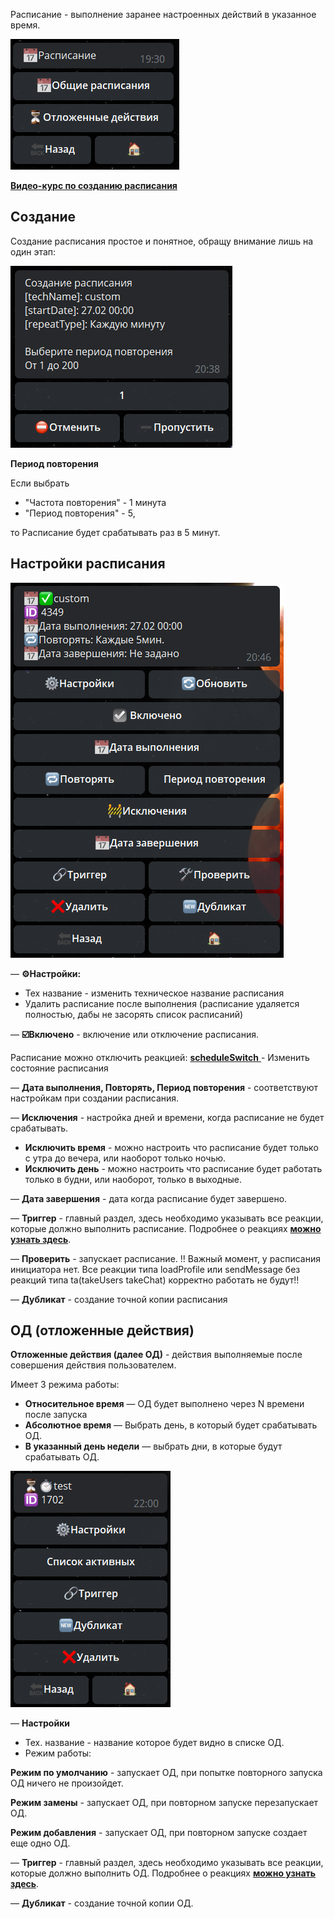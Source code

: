 Расписание - выполнение заранее настроенных действий в указанное время.

![](./1.png)


[**Видео-курс по созданию расписания**](https://t.me/QNextCases/122)
## Создание 

Создание расписания простое и понятное, обращу внимание лишь на один этап:


![](./2.png)

**Период повторения**

Если выбрать 
* "Частота повторения" - 1 минута
* "Период повторения" - 5, 

то Расписание будет срабатывать раз в 5 минут.


## Настройки расписания

![](./3.png)

— **⚙️Настройки:**
* Тех название - изменить техническое название расписания
* Удалить расписание после выполнения (расписание удаляется полностью, дабы не засорять список расписаний)

— **☑️Включено** - включение или отключение расписания.

Расписание можно отключить реакцией:
[**scheduleSwitch** ](/docs-test/reactions/scheduleon) - Изменить состояние расписания

— **Дата выполнения, Повторять, Период повторения** - соответствуют настройкам при создании расписания.

— **Исключения** - настройка дней и времени, когда расписание не будет срабатывать.
* **Исключить время** - можно настроить что расписание будет только с утра до вечера, или наоборот только ночью.
* **Исключить день** - можно настроить что расписание будет работать только в будни, или наоборот, только в выходные.

— **Дата завершения** - дата когда расписание будет завершено.

— **Триггер** - главный раздел, здесь необходимо указывать все реакции, которые должно выполнить расписание. Подробнее о реакциях [**можно узнать здесь**](/docs-test/reactions).

— **Проверить** - запускает расписание. 
!! Важный момент, у расписания инициатора нет. Все реакции типа loadProfile или sendMessage без реакций типа ta(takeUsers takeChat) корректно работать не будут!!

— **Дубликат** - создание точной копии расписания

## ОД (отложенные действия)

**Отложенные действия (далее ОД)** - действия выполняемые после совершения действия пользователем.

Имеет 3 режима работы:
* **Относительное время** — ОД будет выполнено через N времени после запуска
* **Абсолютное время** — Выбрать день, в который будет срабатывать ОД.
* **В указанный день недели** — выбрать дни, в которые будут срабатывать ОД.


![](./4.png)

— **Настройки**
* Тех. название - название которое будет видно в списке ОД.
* Режим работы:

**Режим по умолчанию** - запускает ОД, при попытке повторного запуска ОД ничего не произойдет.

**Режим замены** - запускает ОД, при повторном запуске перезапускает ОД.

**Режим добавления** - запускает ОД, при повторном запуске создает еще одно ОД.

— **Триггер** - главный раздел, здесь необходимо указывать все реакции, которые должно выполнить ОД. Подробнее о реакциях [**можно узнать здесь**](/docs-test/reactions).

— **Дубликат** - создание точной копии ОД.